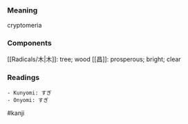 ### Meaning

cryptomeria

### Components

[[Radicals/木|木]]: tree; wood [[昌]]: prosperous; bright; clear

### Readings

```
- Kunyomi: すぎ
- Onyomi: すぎ
```

#kanji